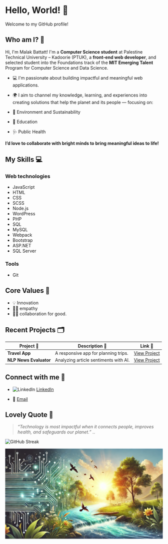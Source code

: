 
# Hello, World! 🌱

Welcome to my GitHub profile!

## Who am I? 🌟

Hi, I'm Malak Battatt!
I'm a **Computer Science student** at Palestine Technical University – Kadoorie (PTUK),
a **front-end web developer**,
and selected student into the Foundations track of the **MIT Emerging Talent**
Program for Computer Science and Data Science.

- 💻 I'm passionate about building impactful and meaningful web applications.
- 🌍 I aim to channel my knowledge, learning, and experiences into creating solutions
  that help the planet and its people — focusing on:

- 🌱 Environment and Sustainability
- 🏫 Education
- 🩺 Public Health

**I’d love to collaborate with bright minds to bring meaningful ideas to life!**

## My Skills 💻

### Web technologies

- JavaScript
- HTML
- CSS
- SCSS
- Node.js
- WordPress
- PHP
- SQL
- MySQL
- Webpack
- Bootstrap
- ASP.NET
- SQL Server

### Tools

- Git

## Core Values 🧠

- 💡 Innovation
- 🙏🏻 empathy
- 🤝🏻 collaboration for good.

## Recent Projects 🗂️

| Project 🌟       | Description 📝     | Link 🔗      |
|-------------------|----------------|--------------------|
| **Travel App** | A responsive app for planning trips. | [View Project](https://github.com/malakbattat/FEND-Capstone-Travel-App)|
| **NLP News Evaluator**| Analyzing article sentiments with AI. | [View Project](https://github.com/malakbattat/Evaluate-a-News-Article-with-Natural-Language-Processing)|

## Connect with me 🔌
<!-- I needed to use the LinkedIn icon over here-->
- <img src="https://cdn.simpleicons.org/linkedin/0077B5" alt="LinkedIn"
 width="20" height="20"> [LinkedIn](https://www.linkedin.com/in/malak-battatt/)
  
- 📧 [Email](mailto:malakbattat@gmail.com)

## Lovely Quote 💬

> *“Technology is most impactful when it connects people, improves health,
 and safeguards our planet.”*
..

![GitHub Streak](https://github-readme-streak-stats.herokuapp.com/?user=<malakbattat>&theme=tokyonight)
  
![Banner](./assets/passion.jpeg)
